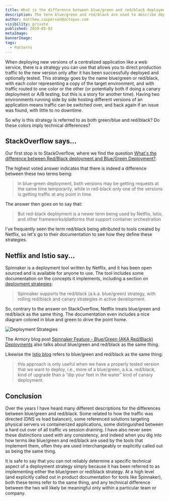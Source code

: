 ```yaml
---
title: What is the difference between blue/green and red/black deployments?
description: The term blue/green and red/black are used to describe deployment strategies, but doe they mean different things?
author: matthew.casperson@octopus.com
visibility: private
published: 2019-05-02
metaImage:
bannerImage:
tags:
  - Patterns
---
```


When deploying new versions of a centralized application like a web service, there is a strategy you can use that allows you to direct production traffic to the new version only after it has been successfully deployed and optionally tested. This strategy goes by the name blue/green or red/black, with each color representing a copy of the target environment, and with traffic routed to one color or the other (or potentially both if doing a canary deployment or A/B testing, but this is a story for another time). Having two environments running side by side hosting different versions of an application means traffic can be switched over, and back again if an issue was found, with little to no downtime.

So why is this strategy is referred to as both green/blue and red/black? Do these colors imply technical differences?

## StackOverflow says...

Our first stop is to StackOverflow, where we find the question [What's the difference between Red/Black deployment and Blue/Green Deployment?](https://stackoverflow.com/questions/45259589/whats-the-difference-between-red-black-deployment-and-blue-green-deployment).

The highest voted answer indicates that there is indeed a difference between these two terms being:

> in blue-green deployment, both versions may be getting requests at the same time temporarily, while in red-black only one of the versions is getting traffic at any point in time

The answer then goes on to say that:

>  But red-black deployment is a newer term being used by Netflix, Istio, and other frameworks/platforms that support container orchestration

I've frequently seen the term red/black being attributed to tools created by Netflix, so let's go to their documentation to see how they define these strategies.

## Netflix and Istio say...

Spinnaker is a deployment tool written by Netflix, and it has been open sourced and is available for anyone to use. The tool includes some documentation on the concepts it implements, including a section on [deployment strategies](https://www.spinnaker.io/concepts/#deployment-strategies):

> Spinnaker supports the red/black (a.k.a. blue/green) strategy, with rolling red/black and canary strategies in active development.

So, contrary to the answer on StackOverflow, Netflix treats blue/green and red/black as the same thing. The documentation even includes a nice diagram colored in blue and green to drive the point home.

![Deployment Strategies](deployment-stratigies.png)

The Armory blog post [Spinnaker Feature - Blue/Green (AKA Red/Black) Deployments](https://blog.armory.io/spinnaker-feature-blue-green-aka-red-black-deployments-2/) also talks about blue/green and red/black as the same thing.

Likewise the [Istio blog](https://istio.io/blog/2017/0.1-canary/) refers to blue/green and red/black as the same thing:

> this approach is only useful when we have a properly tested version that we want to deploy, i.e., more of a blue/green, a.k.a. red/black, kind of upgrade than a “dip your feet in the water” kind of canary deployment.

## Conclusion

Over the years I have heard many different descriptions for the differences between blue/green and red/black. Some related to how the traffic was directed (DNS vs load balancer), some referenced solutions targeting physical servers vs containerized applications, some distinguished between a hard cut over of all traffic vs session draining. I have also never seen these distinctions used with any consistency, and indeed when you dig into how terms like blue/green and red/black are used by the tools that implement them, often they are used interchangeably or explicitly called out as being the same thing.

It is safe to say that you can not reliably determine a specific technical aspect of a deployment strategy simply because it has been referred to as implementing either the blue/green or red/black strategy. At a high level (and explicitly called out in product documentation for tools like Spinnaker), both these terms refer to the same thing, and any technical difference between the two will likely be meaningful only within a particular team or company.
